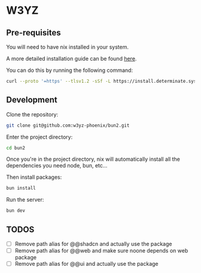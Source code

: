# W3YZ

## Pre-requisites

You will need to have nix installed in your system.

A more detailed installation guide can be found [here](https://zero-to-nix.com/concepts/nix-installer).

You can do this by running the following command:

```bash
curl --proto '=https' --tlsv1.2 -sSf -L https://install.determinate.systems/nix | sh -s -- install
```

## Development

Clone the repository:

```bash
git clone git@github.com:w3yz-phoenix/bun2.git
```

Enter the project directory:

```bash
cd bun2
```

Once you're in the project directory, nix will automatically install all the dependencies you need node, bun, etc...

Then install packages:

```bash
bun install
```

Run the server:

```bash
bun dev
```

## TODOS

- [ ] Remove path alias for @@shadcn and actually use the package
- [ ] Remove path alias for @@web and make sure noone depends on web package
- [ ] Remove path alias for @@ui and actually use the package
